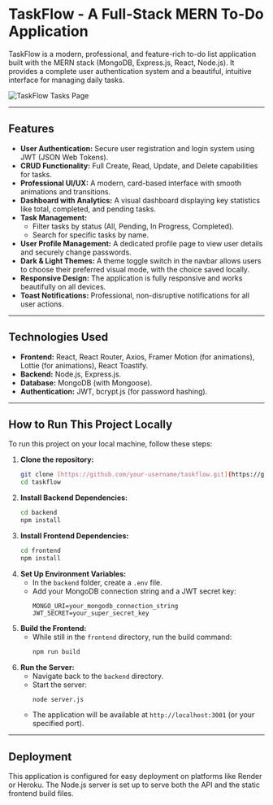 # TaskFlow - A Full-Stack MERN To-Do Application

TaskFlow is a modern, professional, and feature-rich to-do list application built with the MERN stack (MongoDB, Express.js, React, Node.js). It provides a complete user authentication system and a beautiful, intuitive interface for managing daily tasks.

![TaskFlow Tasks Page](https://i.imgur.com/your-tasks-page-image.png) <!-- You can take a screenshot of your tasks page and upload it to a site like imgur.com to get a link -->

---

## Features

-   **User Authentication:** Secure user registration and login system using JWT (JSON Web Tokens).
-   **CRUD Functionality:** Full Create, Read, Update, and Delete capabilities for tasks.
-   **Professional UI/UX:** A modern, card-based interface with smooth animations and transitions.
-   **Dashboard with Analytics:** A visual dashboard displaying key statistics like total, completed, and pending tasks.
-   **Task Management:**
    -   Filter tasks by status (All, Pending, In Progress, Completed).
    -   Search for specific tasks by name.
-   **User Profile Management:** A dedicated profile page to view user details and securely change passwords.
-   **Dark & Light Themes:** A theme toggle switch in the navbar allows users to choose their preferred visual mode, with the choice saved locally.
-   **Responsive Design:** The application is fully responsive and works beautifully on all devices.
-   **Toast Notifications:** Professional, non-disruptive notifications for all user actions.

---

## Technologies Used

-   **Frontend:** React, React Router, Axios, Framer Motion (for animations), Lottie (for animations), React Toastify.
-   **Backend:** Node.js, Express.js.
-   **Database:** MongoDB (with Mongoose).
-   **Authentication:** JWT, bcrypt.js (for password hashing).

---

## How to Run This Project Locally

To run this project on your local machine, follow these steps:

1.  **Clone the repository:**
    ```bash
    git clone [https://github.com/your-username/taskflow.git](https://github.com/your-username/taskflow.git)
    cd taskflow
    ```
2.  **Install Backend Dependencies:**
    ```bash
    cd backend
    npm install
    ```
3.  **Install Frontend Dependencies:**
    ```bash
    cd frontend
    npm install
    ```
4.  **Set Up Environment Variables:**
    -   In the `backend` folder, create a `.env` file.
    -   Add your MongoDB connection string and a JWT secret key:
        ```
        MONGO_URI=your_mongodb_connection_string
        JWT_SECRET=your_super_secret_key
        ```
5.  **Build the Frontend:**
    -   While still in the `frontend` directory, run the build command:
        ```bash
        npm run build
        ```
6.  **Run the Server:**
    -   Navigate back to the `backend` directory.
    -   Start the server:
        ```bash
        node server.js
        ```
    -   The application will be available at `http://localhost:3001` (or your specified port).

---

## Deployment

This application is configured for easy deployment on platforms like Render or Heroku. The Node.js server is set up to serve both the API and the static frontend build files.
